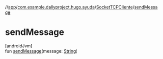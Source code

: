 //[app](../../../index.md)/[com.example.dallyproject.hugo.ayuda](../index.md)/[SocketTCPCliente](index.md)/[sendMessage](send-message.md)

# sendMessage

[androidJvm]\
fun [sendMessage](send-message.md)(message: [String](https://kotlinlang.org/api/latest/jvm/stdlib/kotlin/-string/index.html))
